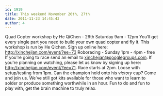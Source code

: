 ```yaml
---
id: 1919
title: This weekend November 26th, 27th
date: 2011-11-23 14:45:43
author: 4
---
```


Quad Copter workshop by He QiChen - 26th Saturday 9am - 12pm You'll get every single part you need to build your own quad copter and fly it. This workshop is run by He Qichen. Sign up online here: <http://xinchejian.com/event/?ee=73>
Roboracing - Sunday 1pm - 4pm - free
If you're going to race send an email to [xinchejian@googlegroups.com](mailto:xinchejian@googlegroups.com). If you're planning on watching, please let us know by signing up here: <http://xinchejian.com/event/?ee=71>. Race starts at 2pm.  Loose with setup/testing from 1pm. Can the champion hold onto his *victory* cup? Come and join us. We've still got kits available for those who want to learn to solder or produce something worthwhile in an hour. Fun to do and fun to play with, get the brain machine to truly relax.